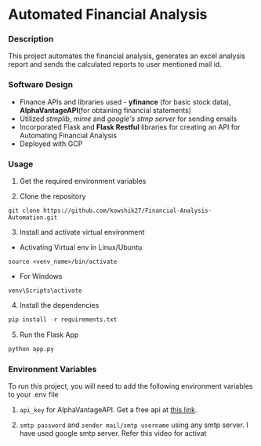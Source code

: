 
# Automated Financial Analysis

### Description

This project automates the financial analysis, generates an excel analysis report and sends the calculated reports to user mentioned mail id.
 
### Software Design

 - Finance APIs and libraries used - **yfinance** (for basic stock data), **AlphaVantageAPI**(for obtaining financial statements)
 - Utilized *stmplib*, *mime* and *google's stmp server* for sending emails
 - Incorporated Flask and **Flask Restful** libraries for creating an API for Automating Financial Analysis
 - Deployed with GCP 




### Usage

1. Get the required environment variables

2. Clone the repository

```ssl
git clone https://github.com/kowshik27/Financial-Analysis-Automation.git
```

3. Install and activate virtual environment


- Activating Virtual env in Linux/Ubuntu
```ssl
source <venv_name>/bin/activate
```
- For Windows
```ssl
venv\Scripts\activate
```

4. Install the dependencies

```python
pip install -r requirements.txt
```

5. Run the Flask App
```python
python app.py
```


### Environment Variables

To run this project, you will need to add the following environment variables to your .env file

 1. `api_key` for AlphaVantageAPI. Get a free api at [this link](https://www.alphavantage.co/support/#api-key). 

 2. `smtp password` and `sender mail/smtp username` using any smtp server. I have used google smtp server. Refer this video for activat


